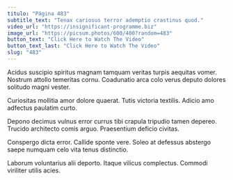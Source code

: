 ```yaml
---
titulo: "Página 483"
subtitle_text: "Tenax cariosus terror ademptio crastinus quod."
video_url: "https://insignificant-programme.biz"
image_url: "https://picsum.photos/600/400?random=483"
button_text: "Click Here to Watch The Video"
button_text_last: "Click Here to Watch The Video"
slug: "483"
---
```


Acidus suscipio spiritus magnam tamquam veritas turpis aequitas vomer. Nostrum attollo temeritas cornu. Coadunatio arca colo verus deputo dolores solitudo magni vester.

Curiositas mollitia amor dolore quaerat. Tutis victoria textilis. Adicio amo adfectus paulatim curto.

Depono decimus vulnus error currus tibi crapula tripudio tamen depereo. Trucido architecto comis arguo. Praesentium deficio civitas.

Conspergo dicta error. Callide sponte vere. Soleo at defessus abstergo saepe numquam celo vita tenus distinctio.

Laborum voluntarius alii deporto. Itaque vilicus complectus. Commodi viriliter utilis acies.
